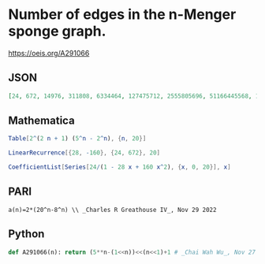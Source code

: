 # Number of edges in the n\-Menger sponge graph\.
https://oeis.org/A291066
## JSON
```JSON
[24, 672, 14976, 311808, 6334464, 127475712, 2555805696, 51166445568, 1023731564544, 20477852516352, 409582820130816, 8191862561046528, 163838900488372224, 3276791203906977792, 65535929631255822336, 1310719437050046578688, 26214395496400372629504, 524287963971202981036032]
```
## Mathematica
```Mathematica
Table[2^(2 n + 1) (5^n - 2^n), {n, 20}]
```
```Mathematica
LinearRecurrence[{28, -160}, {24, 672}, 20]
```
```Mathematica
CoefficientList[Series[24/(1 - 28 x + 160 x^2), {x, 0, 20}], x]
```
## PARI
```PARI
a(n)=2*(20^n-8^n) \\ _Charles R Greathouse IV_, Nov 29 2022
```
## Python
```Python
def A291066(n): return (5**n-(1<<n))<<(n<<1)+1 # _Chai Wah Wu_, Nov 27 2023
```
